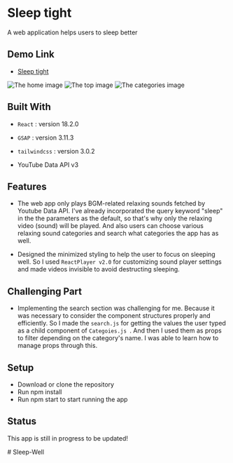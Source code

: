 # Sleep tight

A web application helps users to sleep better

## Demo Link

- [Sleep tight](https://sleeptight.vercel.app/)

![The home image](./src/ReadMe/Screen%20Shot%202022-10-30%20at%209.25.23%20AM.png)
![The top image](./src/ReadMe/Screen%20Shot%202022-10-30%20at%209.26.07%20AM.png)
![The categories image](./src/ReadMe/Screen%20Shot%202022-10-31%20at%205.45.09%20PM.png)

## Built With

- `React` : version 18.2.0
- `GSAP` : version 3.11.3
- `tailwindcss` : version 3.0.2

- YouTube Data API v3


## Features

- The web app only plays BGM-related relaxing sounds fetched by Youtube Data API. I've already incorporated the query keyword "sleep" in the the parameters as the default, so that's why only the relaxing video (sound) will be played. And also users can choose various relaxing sound categories and search what categories the app has as well.

- Designed the minimized styling to help the user to focus on sleeping well. So I used `ReactPlayer v2.0` for customizing sound player settings and made videos invisible to avoid destructing sleeping.


## Challenging Part

- Implementing the search section was challenging for me. Because it was necessary to consider the component structures properly and efficiently.  So I made the `search.js` for getting the values the user typed as a child component of `Categoies.js `. And then I used them as props to filter depending on the category's name.
I was able to learn how to manage props through this.


## Setup

- Download or clone the repository
- Run npm install
- Run npm start to start running the app

## Status

This app is still in progress to be updated!

#   S l e e p - W e l l  
 